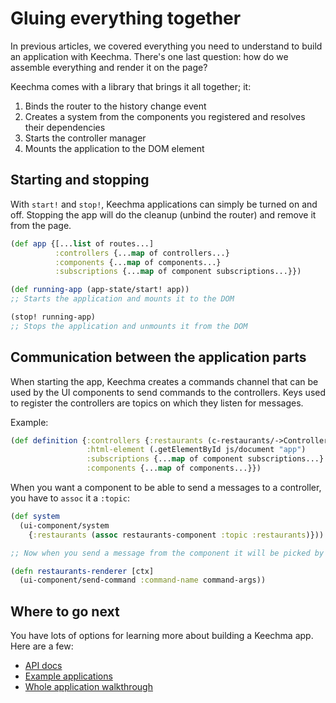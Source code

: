 # Gluing everything together

In previous articles, we covered everything you need to understand to build an application with Keechma. There's one last question: how do we assemble everything and render it on the page?

Keechma comes with a library that brings it all together; it:

1. Binds the router to the history change event
2. Creates a system from the components you registered and resolves their dependencies
3. Starts the controller manager
4. Mounts the application to the DOM element

## Starting and stopping

With `start!` and `stop!`, Keechma applications can simply be turned on and off. Stopping the app will do the cleanup (unbind the router) and remove it from the page.

```clojure
(def app {[...list of routes...]
          :controllers {...map of controllers...}
          :components {...map of components...}
          :subscriptions {...map of component subscriptions...}})

(def running-app (app-state/start! app))
;; Starts the application and mounts it to the DOM

(stop! running-app)
;; Stops the application and unmounts it from the DOM
```

## Communication between the application parts

When starting the app, Keechma creates a commands channel that can be used by the UI components to send commands to the controllers. Keys used to register the controllers are topics on which they listen for messages.

Example:

```clojure
(def definition {:controllers {:restaurants (c-restaurants/->Controller) ;; listens on the `restaurants` topic}
                 :html-element (.getElementById js/document "app")
                 :subscriptions {...map of component subscriptions...}
                 :components {...map of components...}})
```

When you want a component to be able to send a messages to a controller, you have to `assoc` it a `:topic`:

```clojure
(def system
  (ui-component/system
    {:restaurants (assoc restaurants-component :topic :restaurants)}))

;; Now when you send a message from the component it will be picked by the :restaurants controller:

(defn restaurants-renderer [ctx]
  (ui-component/send-command :command-name command-args))
```

## Where to go next

You have lots of options for learning more about building a Keechma app. Here are a few:

- [API docs](/api/)
- [Example applications](/annotated/)
- [Whole application walkthrough](/guides/application-walkthrough/)

